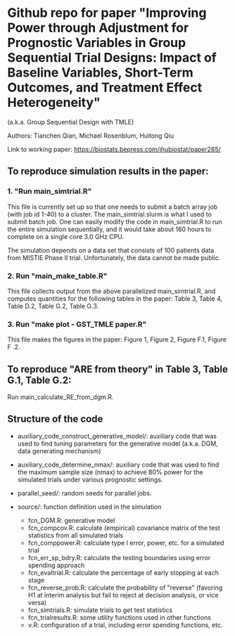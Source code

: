 # Github repo for paper "Improving Power  through Adjustment for Prognostic Variables in Group Sequential Trial Designs: Impact of Baseline Variables, Short-Term Outcomes, and Treatment Effect Heterogeneity"

(a.k.a. Group Sequential Design with TMLE)

Authors: Tianchen Qian, Michael Rosenblum, Huitong Qiu

Link to working paper: https://biostats.bepress.com/jhubiostat/paper285/



## To reproduce simulation results in the paper:

### 1. "Run main_simtrial.R"

This file is currently set up so that one needs to submit a batch array job (with job id 1-40) to a cluster. The main_simtrial.slurm is what I used to submit batch job. One can easily modify the code in main_simtrial.R to run the entire simulation sequentially, and it would take about 160 hours to complete on a single core 3.0 GHz CPU.

The simulation depends on a data set that consists of 100 patients data from MISTIE Phase II trial. Unfortunately, the data cannot be made public.

### 2. Run "main_make_table.R"

This file collects output from the above parallelized main_simtrial.R, and computes quantities for the following tables in the paper: Table 3, Table 4, Table D.2, Table G.2, Table G.3.

### 3. Run "make plot - GST_TMLE paper.R"

This file makes the figures in the paper: Figure 1, Figure 2, Figure F.1, Figure F .2.

## To reproduce "ARE from theory" in Table 3, Table G.1, Table G.2:

Run main_calculate_RE_from_dgm.R.


## Structure of the code

* auxiliary_code_construct_generative_model/: auxiliary code that was used to find tuning parameters for the generative model (a.k.a. DGM, data generating mechanism)

* auxiliary_code_determine_nmax/: auxiliary code that was used to find the maximum sample size (nmax) to achieve 80% power for the simulated trials under various prognostic settings.

* parallel_seed/: random seeds for parallel jobs.

* source/: function definition used in the simulation

  * fcn_DGM.R: generative model
  * fcn_compcov.R: calculate (empirical) covariance matrix of the test statistics from all simulated trials
  * fcn_comppower.R: calculate type I error, power, etc. for a simulated trial
  * fcn_err_sp_bdry.R: calculate the testing boundaries using error spending approach
  * fcn_evaltrial.R: calculate the percentage of early stopping at each stage
  * fcn_reverse_prob.R: calculate the probability of "reverse" (favoring H1 at interim analysis but fail to reject at decision analysis, or vice versa)
  * fcn_simtrials.R: simulate trials to get test statistics
  * fcn_trialresults.R: some utility functions used in other functions
  * v.R: configuration of a trial, including error spending functions, etc.
